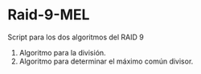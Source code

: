 # Raid-9-MEL
Script para los dos algoritmos del RAID 9
1) Algoritmo para la división.
2) Algoritmo para determinar el máximo común divisor.
